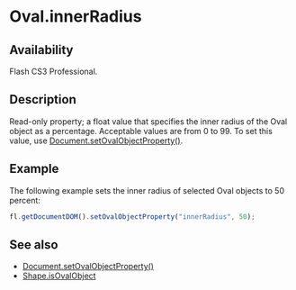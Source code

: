 # Oval.innerRadius

## Availability

Flash CS3 Professional.

## Description

Read-only property; a float value that specifies the inner radius of the Oval object as a percentage. Acceptable values are from 0 to 99.
To set this value, use [Document.setOvalObjectProperty()](../Document_object/Document590.md).

## Example

The following example sets the inner radius of selected Oval objects to 50 percent:

```javascript
fl.getDocumentDOM().setOvalObjectProperty("innerRadius", 50);
```

## See also

- [Document.setOvalObjectProperty()](../Document_object/Document590.md)
- [Shape.isOvalObject](../Shape_object/Shape9.md)

